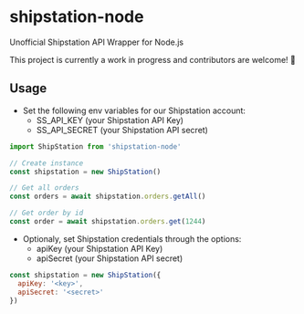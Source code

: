 # shipstation-node
Unofficial Shipstation API Wrapper for Node.js


This project is currently a work in progress and contributors are welcome! 👋


## Usage
- Set the following env variables for our Shipstation account:
  - SS_API_KEY (your Shipstation API Key)
  - SS_API_SECRET (your Shipstation API secret)

```js
import ShipStation from 'shipstation-node'

// Create instance
const shipstation = new ShipStation()

// Get all orders
const orders = await shipstation.orders.getAll()

// Get order by id
const order = await shipstation.orders.get(1244)
```

- Optionaly, set Shipstation credentials through the options:
  - apiKey (your Shipstation API Key)
  - apiSecret (your Shipstation API secret)

```js
const shipstation = new ShipStation({
  apiKey: '<key>',
  apiSecret: '<secret>'
})
```

